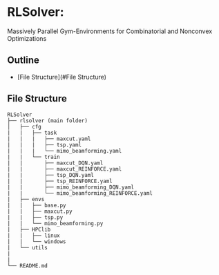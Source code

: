 # RLSolver: 

Massively Parallel Gym-Environments for Combinatorial and Nonconvex Optimizations
## Outline

- [File Structure](#File Structure)

## File Structure

```
RLSolver
├── rlsolver (main folder)
│   ├── cfg
|   |   ├── task
|   |   |   ├── maxcut.yaml
|   |   |   ├── tsp.yaml
|   |   |   └── mimo_beamforming.yaml
|   |   └── train
|   |       ├── maxcut_DQN.yaml
|   |       ├── maxcut_REINFORCE.yaml
|   |       ├── tsp_DQN.yaml
|   |       ├── tsp_REINFORCE.yaml
|   |       ├── mimo_beamforming_DQN.yaml
|   |       └── mimo_beamforming_REINFORCE.yaml
|   ├── envs
|   |   ├── base.py
|   |   ├── maxcut.py
|   |   ├── tsp.py
|   |   └── mimo_beamforming.py
|   ├── HPClib
|   |   ├── linux
|   |   └── windows
|   └── utils
|
|   
└── README.md

```